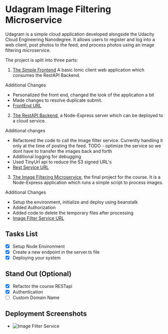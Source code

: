 # Udagram Image Filtering Microservice

Udagram is a simple cloud application developed alongside the Udacity Cloud Engineering Nanodegree. It allows users to register and log into a web client, post photos to the feed, and process photos using an image filtering microservice.

The project is split into three parts:
1. [The Simple Frontend](https://github.com/v2saumb/cloud-developer/tree/master/course-02/exercises/udacity-c2-frontend)
A basic Ionic client web application which consumes the RestAPI Backend. 

Additional Changes

- Personalized the front end, changed the look of the application a bit
- Made changes to resolve duplicate submit. 
- [FrontEnd URL]() 

2. [The RestAPI Backend](https://github.com/v2saumb/cloud-developer/tree/master/course-02/exercises/udacity-c2-restapi), a Node-Express server which can be deployed to a cloud service. 

Additional changes

- Refactored the code to call the Image filter service. Currently handling it only at the time of posting the feed. TODO - optimize the service so we dont have to transfer the images back and forth
- Additional logging for debugging 
- Used TinyUrl api to reduce the S3 signed URL's
- [Rest Service  URL]() 

3. [The Image Filtering Microservice](https://github.com/v2saumb/cloud-developer/tree/master/course-02/project/image-filter-starter-code), the final project for the course. It is a Node-Express application which runs a simple script to process images. 

Additional Changes

- Setup the environment, initialize and deploy using beanstalk
- Added Authorization
- Added code to delete the temporary files after processing
- [Image Filter Service URL]()

## Tasks List

- [x] Setup Node Environment
- [x] Create a new endpoint in the server.ts file
- [x] Deploying your system
   
## Stand Out (Optional)

- [x] Refactor the course RESTapi
- [x] Authentication
- [ ] Custom Domain Name

## Deployment Screenshots

-   ![Image Filter Service](/deployment_screenshots/Screenshot_withoutdomainmapping.png)

